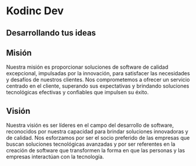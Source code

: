 # Kodinc Dev

## Desarrollando tus ideas

## Misión

Nuestra misión es proporcionar soluciones de software de calidad excepcional, impulsadas por la innovación, para satisfacer las necesidades y desafíos de nuestros clientes. Nos comprometemos a ofrecer un servicio centrado en el cliente, superando sus expectativas y brindando soluciones tecnológicas efectivas y confiables que impulsen su éxito. 

## Visión

Nuestra visión es ser líderes en el campo del desarrollo de software, reconocidos por nuestra capacidad para brindar soluciones innovadoras y de calidad. Nos esforzamos por ser el socio preferido de las empresas que buscan soluciones tecnológicas avanzadas y por ser referentes en la creación de software que transformen la forma en que las personas y las empresas interactúan con la tecnología. 
